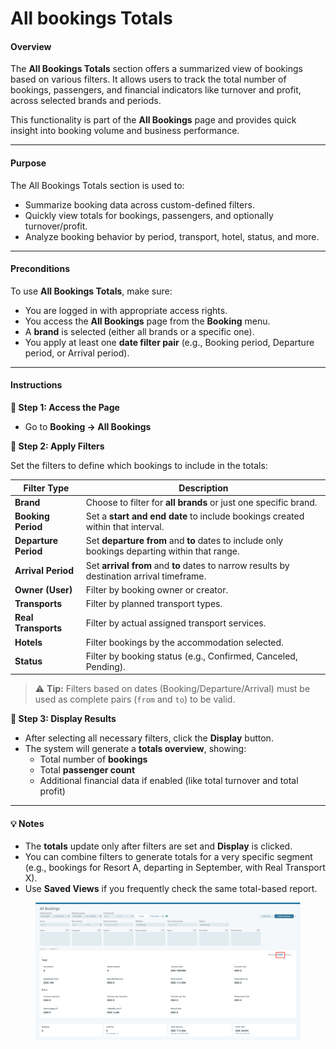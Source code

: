 # All bookings Totals

#### **Overview**

The **All Bookings Totals** section offers a summarized view of bookings based on various filters. It allows users to track the total number of bookings, passengers, and financial indicators like turnover and profit, across selected brands and periods.

This functionality is part of the **All Bookings** page and provides quick insight into booking volume and business performance.

***

#### **Purpose**

The All Bookings Totals section is used to:

* Summarize booking data across custom-defined filters.
* Quickly view totals for bookings, passengers, and optionally turnover/profit.
* Analyze booking behavior by period, transport, hotel, status, and more.

***

#### **Preconditions**

To use **All Bookings Totals**, make sure:

* You are logged in with appropriate access rights.
* You access the **All Bookings** page from the **Booking** menu.
* A **brand** is selected (either all brands or a specific one).
* You apply at least one **date filter pair** (e.g., Booking period, Departure period, or Arrival period).

***

#### **Instructions**

**🔹 Step 1: Access the Page**

* Go to **Booking → All Bookings**

**🔹 Step 2: Apply Filters**

Set the filters to define which bookings to include in the totals:

| Filter Type          | Description                                                                                   |
| -------------------- | --------------------------------------------------------------------------------------------- |
| **Brand**            | Choose to filter for **all brands** or just one specific brand.                               |
| **Booking Period**   | Set a **start and end date** to include bookings created within that interval.                |
| **Departure Period** | Set **departure from** and **to** dates to include only bookings departing within that range. |
| **Arrival Period**   | Set **arrival from** and **to** dates to narrow results by destination arrival timeframe.     |
| **Owner (User)**     | Filter by booking owner or creator.                                                           |
| **Transports**       | Filter by planned transport types.                                                            |
| **Real Transports**  | Filter by actual assigned transport services.                                                 |
| **Hotels**           | Filter bookings by the accommodation selected.                                                |
| **Status**           | Filter by booking status (e.g., Confirmed, Canceled, Pending).                                |

> ⚠️ **Tip:** Filters based on dates (Booking/Departure/Arrival) must be used as complete pairs (`from` and `to`) to be valid.

**🔹 Step 3: Display Results**

* After selecting all necessary filters, click the **Display** button.
* The system will generate a **totals overview**, showing:
  * Total number of **bookings**
  * Total **passenger count**
  * Additional financial data if enabled (like total turnover and total profit)

***

#### 💡 Notes

* The **totals** update only after filters are set and **Display** is clicked.
* You can combine filters to generate totals for a very specific segment (e.g., bookings for Resort A, departing in September, with Real Transport X).
* Use **Saved Views** if you frequently check the same total-based report.

<figure><img src="../../.gitbook/assets/image (14) (1) (1) (1) (1) (1) (1) (1) (1) (1) (1) (1) (1) (1) (1) (1) (1).png" alt=""><figcaption></figcaption></figure>

